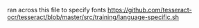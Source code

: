 
ran across this file to specify fonts 
https://github.com/tesseract-ocr/tesseract/blob/master/src/training/language-specific.sh

